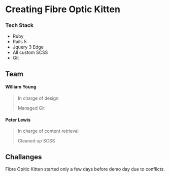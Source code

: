 # Creating Fibre Optic Kitten

### Tech Stack

- Ruby
- Rails 5
- Jquery 3 Edge
- All custom SCSS
- Git

## Team

#### William Young

> In charge of design
> 
> Managed Git

#### Peter Lewis

> In charge of content retrieval
> 
> Cleaned up SCSS


## Challanges

Fibre Opitic Kitten started only a few days before demo day due to conflicts.
